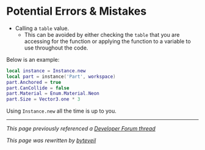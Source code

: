 # Potential Errors & Mistakes

- Calling a `table` value.
  - This can be avoided by either checking the `table` that you are accessing for the function or applying the function to a variable to use throughout the code.

Below is an example:

```lua
local instance = Instance.new
local part = instance('Part', workspace)
part.Anchored = true
part.CanCollide = false
part.Material = Enum.Material.Neon
part.Size = Vector3.one * 3
```

Using `Instance.new` all the time is up to you.

---

*This page previously referenced a [Developer Forum thread](https://devforum.roblox.com/t/attempt-to-call-a-table-value/542038)*

*This page was rewritten by [byteveil](https://github.com/byteveil)*
